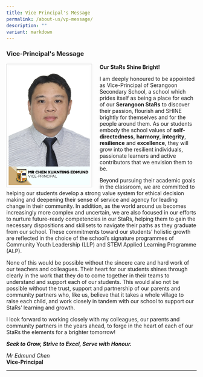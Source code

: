 ```yaml
---
title: Vice Principal's Message
permalink: /about-us/vp-message/
description: ""
variant: markdown
---
```

### Vice-Principal's Message

<img src="/images/School%20Management%20Team/chen_xuanting_edmund.JPG" style="width:215px; height:315px; margin-right:20px; border:0.5px solid Gainsboro; padding: 5px" align="Left">

**Our StaRs Shine Bright!**

I am deeply honoured to be appointed as Vice-Principal of Serangoon Secondary School, a school which prides itself as being a place for each of our **Serangoon StaRs** to discover their passion, flourish and SHINE brightly for themselves and for the people around them. As our students embody the school values of **self-directedness**, **harmony**, **integrity**, **resilience** and **excellence**, they will grow into the resilient individuals, passionate learners and active contributors that we envision them to be.

Beyond pursuing their academic goals in the classroom, we are committed to helping our students develop a strong value system for ethical decision making and deepening their sense of service and agency for leading change in their community. In addition, as the world around us becomes increasingly more complex and uncertain, we are also focused in our efforts to nurture future-ready competencies in our StaRs, helping them to gain the necessary dispositions and skillsets to navigate their paths as they graduate from our school. These commitments toward our students’ holistic growth are reflected in the choice of the school’s signature programmes of Community Youth Leadership (LLP) and STEM Applied Learning Programme (ALP).

None of this would be possible without the sincere care and hard work of our teachers and colleagues. Their heart for our students shines through clearly in the work that they do to come together in their teams to understand and support each of our students. This would also not be possible without the trust, support and partnership of our parents and community partners who, like us, believe that it takes a whole village to raise each child, and work closely in tandem with our school to support our StaRs’ learning and growth. 

I look forward to working closely with my colleagues, our parents and community partners in the years ahead, to forge in the heart of each of our StaRs the elements for a brighter tomorrow!

***Seek to Grow, Strive to Excel, Serve with Honour.***


*Mr Edmund Chen*
<br>**Vice-Principal**

<hr>